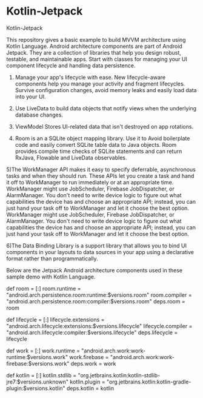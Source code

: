 # Kotlin-Jetpack
Kotlin-Jetpack

This repository gives a basic example to build MVVM architecture using Kotlin Language.
Android architecture components are part of Android Jetpack. They are a collection of libraries that help you design robust, testable, and maintainable apps. Start with classes for managing your UI component lifecycle and handling data persistence.

1) Manage your app's lifecycle with ease. New lifecycle-aware components help you manage your activity and fragment lifecycles. Survive configuration changes, avoid memory leaks and easily load data into your UI.

2) Use LiveData to build data objects that notify views when the underlying database changes.

3) ViewModel Stores UI-related data that isn't destroyed on app rotations.

4) Room is an a SQLite object mapping library. Use it to Avoid boilerplate code and easily convert SQLite table data to Java objects. Room provides compile time checks of SQLite statements and can return RxJava, Flowable and LiveData observables.

5)The WorkManager API makes it easy to specify deferrable, asynchronous tasks and when they should run. These APIs let you create a task and hand it off to WorkManager to run immediately or at an appropriate time. WorkManager might use JobScheduler, Firebase JobDispatcher, or AlarmManager. You don't need to write device logic to figure out what capabilities the device has and choose an appropriate API; instead, you can just hand your task off to WorkManager and let it choose the best option.
WorkManager might use JobScheduler, Firebase JobDispatcher, or AlarmManager. You don't need to write device logic to figure out what capabilities the device has and choose an appropriate API; instead, you can just hand your task off to WorkManager and let it choose the best option.

6)The Data Binding Library is a support library that allows you to bind UI components in your layouts to data sources in your app using a declarative format rather than programmatically.

Below are the Jetpack Android architecture components used in these sample demo with Kotlin Language.

def room = [:]
room.runtime = "android.arch.persistence.room:runtime:$versions.room"
room.compiler = "android.arch.persistence.room:compiler:$versions.room"
deps.room = room

def lifecycle = [:]
lifecycle.extensions = "android.arch.lifecycle:extensions:$versions.lifecycle"
lifecycle.compiler = "android.arch.lifecycle:compiler:$versions.lifecycle"
deps.lifecycle = lifecycle

def work = [:]
work.runtime = "android.arch.work:work-runtime:$versions.work"
work.firebase = "android.arch.work:work-firebase:$versions.work"
deps.work = work

def kotlin = [:]
kotlin.stdlib = "org.jetbrains.kotlin:kotlin-stdlib-jre7:$versions.unknown"
kotlin.plugin = "org.jetbrains.kotlin:kotlin-gradle-plugin:$versions.kotlin"
deps.kotlin = kotlin


